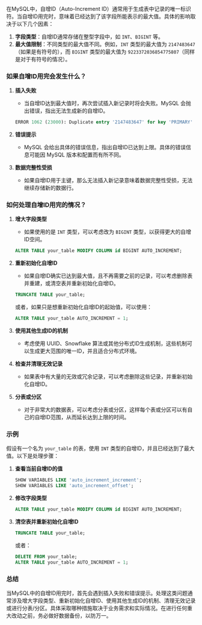 在MySQL中，自增ID（Auto-Increment ID）通常用于生成表中记录的唯一标识符。当自增ID用完时，意味着已经达到了该字段所能表示的最大值。具体的影响取决于以下几个因素：

1. **字段类型**：自增ID通常存储在整型字段中，如 `INT`、`BIGINT` 等。
2. **最大值限制**：不同类型的最大值不同。例如，`INT` 类型的最大值为 `2147483647`（如果是有符号的），而 `BIGINT` 类型的最大值为 `9223372036854775807`（同样是对于有符号的情况）。

### 如果自增ID用完会发生什么？

1. **插入失败**
   - 当自增ID达到最大值时，再次尝试插入新记录时将会失败。MySQL 会抛出错误，指出无法生成新的自增ID。
   
   ```sql
   ERROR 1062 (23000): Duplicate entry '2147483647' for key 'PRIMARY'
   ```

2. **错误提示**
   - MySQL 会给出具体的错误信息，指出自增ID已达到上限。具体的错误信息可能因 MySQL 版本和配置而有所不同。

3. **数据完整性受损**
   - 如果自增ID用于主键，那么无法插入新记录意味着数据完整性受损，无法继续存储新的数据行。

### 如何处理自增ID用完的情况？

1. **增大字段类型**
   - 如果使用的是 `INT` 类型，可以考虑改为 `BIGINT` 类型，以获得更大的自增ID空间。
   ```sql
   ALTER TABLE your_table MODIFY COLUMN id BIGINT AUTO_INCREMENT;
   ```

2. **重新初始化自增ID**
   - 如果自增ID确实已达到最大值，且不再需要之前的记录，可以考虑删除表并重建，或清空表并重新初始化自增ID。
   ```sql
   TRUNCATE TABLE your_table;
   ```

   或者，如果只是想重新初始化自增ID的起始值，可以使用：
   ```sql
   ALTER TABLE your_table AUTO_INCREMENT = 1;
   ```

3. **使用其他生成ID的机制**
   - 考虑使用 UUID、Snowflake 算法或其他分布式ID生成机制，这些机制可以生成更大范围的唯一ID，并且适合分布式环境。

4. **检查并清理无效记录**
   - 如果表中有大量的无效或冗余记录，可以考虑删除这些记录，并重新初始化自增ID。

5. **分表或分区**
   - 对于非常大的数据表，可以考虑分表或分区，这样每个表或分区可以有自己的自增ID范围，从而延长达到上限的时间。

### 示例

假设有一个名为 `your_table` 的表，使用 `INT` 类型的自增ID，并且已经达到了最大值。以下是处理步骤：

1. **查看当前自增ID的值**
   ```sql
   SHOW VARIABLES LIKE 'auto_increment_increment';
   SHOW VARIABLES LIKE 'auto_increment_offset';
   ```

2. **修改字段类型**
   ```sql
   ALTER TABLE your_table MODIFY COLUMN id BIGINT AUTO_INCREMENT;
   ```

3. **清空表并重新初始化自增ID**
   ```sql
   TRUNCATE TABLE your_table;
   ```

   或者：
   ```sql
   DELETE FROM your_table;
   ALTER TABLE your_table AUTO_INCREMENT = 1;
   ```

### 总结

当MySQL中的自增ID用完时，首先会遇到插入失败和错误提示。处理这类问题通常涉及增大字段类型、重新初始化自增ID、使用其他生成ID的机制、清理无效记录或进行分表/分区。具体采取哪种措施取决于业务需求和实际情况。在进行任何重大改动之前，务必做好数据备份，以防万一。